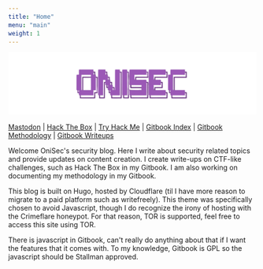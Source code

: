 ```yaml
---
title: "Home"
menu: "main"
weight: 1
---
```


![OniSec](https://raw.githubusercontent.com/OniSec/blog/main/static/images/transparent_onisec.png)

[Mastodon](https://defcon.social/@onisec "{rel='me'}") |
[Hack The Box](https://app.hackthebox.com/profile/1543354) |
[Try Hack Me](https://tryhackme.com/p/wakefield) | 
[Gitbook Index](https://notes.onisec.org) | 
[Gitbook Methodology](https://notes.onisec.org/Methodology) | 
[Gitbook Writeups](https://notes.onisec.org/Writeups)

Welcome OniSec's security blog. Here I write about security related topics and provide updates on content creation. I create write-ups on CTF-like challenges, such as Hack The Box in my Gitbook. I am also working on documenting my methodology in my Gitbook.

This blog is built on Hugo, hosted by Cloudflare (til I have more reason to migrate to a paid platform such as writefreely). This theme was specifically chosen to avoid Javascript, though I do recognize the irony of hosting with the Crimeflare honeypot. For that reason, TOR is supported, feel free to access this site using TOR.

There is javascript in Gitbook, can't really do anything about that if I want the features that it comes with. To my knowledge, Gitbook is GPL so the javascript should be Stallman approved.

